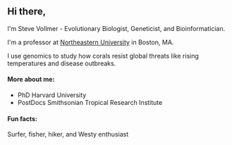 <!-- **svvollmer/svvollmer** is a ✨ _special_ ✨ repository because its `README.md` (this file) appears on your GitHub profile.-->

## Hi there,

I'm Steve Vollmer - Evolutionary Biologist, Geneticist, and Bioinformatician.

I'm a professor at [Northeastern University](https://www.northeastern.edu/) in Boston, MA.

I use genomics to study how corals resist global threats like rising temperatures and disease outbreaks.

#### More about me:
- PhD        Harvard University
- PostDocs   Smithsonian Tropical Research Institute

#### Fun facts: 
Surfer, fisher, hiker, and Westy enthusiast
